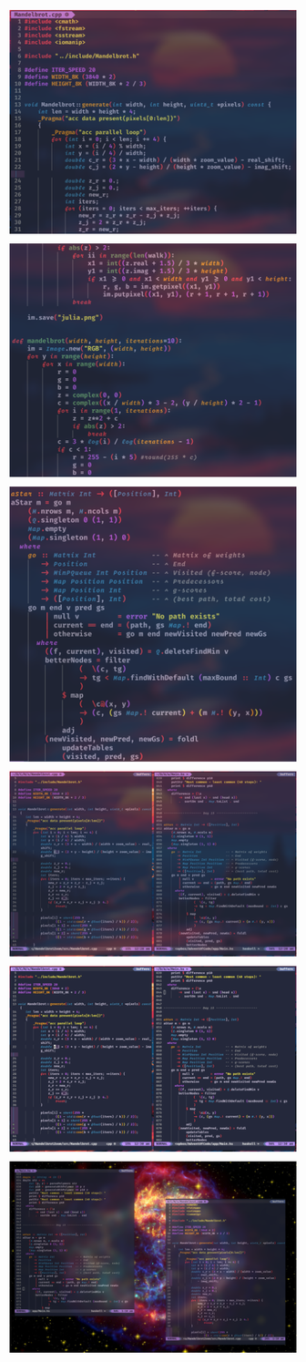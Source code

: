 <!-- markdownlint-disable-file -->
<p align="center">
 <img src="cassiopeia_1.png">
</p>

<p align="center">
 <img src="cassiopeia_2.png">
</p>

<p align="center">
 <img src="cassiopeia_3.png">
</p>

<p align="center">
 <img src="cassiopeia_4.png">
</p>

<p align="center">
 <img src="cassiopeia_5.png">
</p>

<p align="center">
 <img src="cassiopeia_full.png">
</p>

